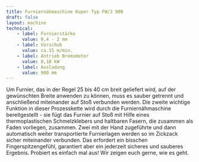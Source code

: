 ```yaml
---
title: Furniernähmaschine Kuper Typ FW/J 900
draft: false
layout: machine
technical:
    - label: Furnierstärke
      value: 0,4 - 2 mm
    - label: Vorschub
      value: ca.15 m/min.
    - label: Antrieb Bremsmotor
      value: 0,18 kW
    - label: Ausladung
      value: 900 mm
---
```


Um Furnier, das in der Regel 25 bis 40 cm breit geliefert wird, auf der gewünschten Breite anwenden zu können, muss es sauber getrennt und anschließend miteinander auf Stoß verbunden werden. Die zweite wichtige Funktion in dieser Prozesskette wird durch die Furniernähmaschine bereitgestellt - sie fügt das Furnier auf Stoß mit Hilfe eines thermoplastischen Schmelzklebers und haltbaren Fasern, die zusammen als Faden vorliegen, zusammen. Zwei mit der Hand zugeführte und dann automatisch weiter transportierte Furnierlagen werden so im Zickzack sicher miteinander verbunden. Das erfordert ein bisschen Fingerspitzengefühl, garantiert aber ein jederzeit sicheres und sauberes Ergebnis. Probiert es einfach mal aus! Wir zeigen euch gerne, wie es geht.
